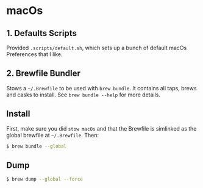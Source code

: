 # macOs

## 1. Defaults Scripts

Provided `.scripts/default.sh`, which sets up a bunch of default macOs Preferences that I like.

## 2. Brewfile Bundler

Stows a `~/.Brewfile` to be used with `brew bundle`. It contains all taps, brews and casks to install. See `brew bundle --help` for more details.

## Install

First, make sure you did `stow macOs` and that the Brewfile is simlinked as the global brewfile at `~/.Brewfile`. Then:

```sh
$ brew bundle --global
```

## Dump

```sh
$ brew dump --global --force
```
